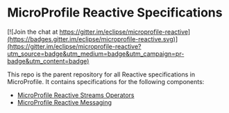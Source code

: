<!---
Copyright (c) 2016-2017 Contributors to the Eclipse Foundation

See the NOTICE file(s) distributed with this work for additional
information regarding copyright ownership.
Licensed under the Apache License, Version 2.0 (the "License");
You may not use this file except in compliance with the License.
You may obtain a copy of the License at

    http://www.apache.org/licenses/LICENSE-2.0

Unless required by applicable law or agreed to in writing, software
distributed under the License is distributed on an "AS IS" BASIS,
WITHOUT WARRANTIES OR CONDITIONS OF ANY KIND, either express or implied.
See the License for the specific language governing permissions and
limitations under the License.
--->
# MicroProfile Reactive Specifications

[![Join the chat at https://gitter.im/eclipse/microprofile-reactive](https://badges.gitter.im/eclipse/microprofile-reactive.svg)](https://gitter.im/eclipse/microprofile-reactive?utm_source=badge&utm_medium=badge&utm_campaign=pr-badge&utm_content=badge)

This repo is the parent repository for all Reactive specifications in MicroProfile. It contains specifications for the following components:

* [MicroProfile Reactive Streams Operators](streams)
* [MicroProfile Reactive Messaging](messaging)
